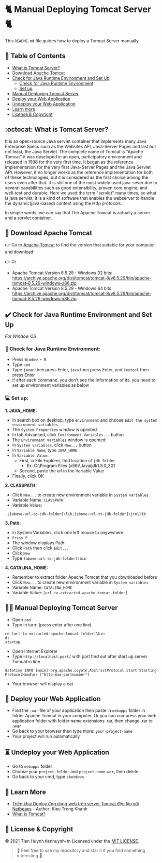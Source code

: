 # :cat2: Manual Deploying Tomcat Server :cat2:

This `README.md` file guides how to deploy a Tomcat Server manually

## :bookmark_tabs: Table of Contents
- [What is Tomcat Server?](#octocat-what-is-tomcat-server)
- [Download Apache Tomcat](#link-download-apache-tomcat)
- [Check for Java Runtime Environment and Set Up](#heavy_check_mark-check-for-java-runtime-environment-and-set-up)
  - [Check for Java Runtime Environment](#triangular_flag_on_postcheck-for-java-runtime-environment)
  - [Set up](#computer-set-up)
- [Manual Deploying Tomcat Server](#running_woman-manual-deploying-tomcat-server)
- [Deploy your Web Application](#rocket-deploy-your-web-application)
- [Undeploy your Web Application](#hourglass_flowing_sand-undeploy-your-web-application)
- [Learn more](#closed_book-learn-more)
- [License & Copyright](#grimacing-license--copyright)

## :octocat: What is Tomcat Server?
It is an open-source Java servlet container that implements many Java Enterprise Specs such as the Websites API, Java-Server Pages and last but not least, the Java Servlet. The complete name of Tomcat is "Apache Tomcat" it was developed in an open, participatory environment and released in 1998 for the very first time. It began as the reference implementation for the very first Java-Server Pages and the Java Servlet API. However, it no longer works as the reference implementation for both of these technologies, but it is considered as the first choice among the users even after that. It is still one of the most widely used java-sever due to several capabilities such as good extensibility, proven core engine, and well-test and durable. Here we used the term "servlet" many times, so what is java servlet; it is a kind of software that enables the webserver to handle the dynamic(java-based) content using the Http protocols.

In simple words, we can say that The Apache Tomcat is actually a server and a servlet container.

## :link: Download Apache Tomcat
:point_right: Go to [Apache Tomcat](https://tomcat.apache.org/index.html) to find the version that suitable for your computer and download

:point_right: Or
- Apache Tomcat Version 8.5.29 - Windows 32 bits: https://archive.apache.org/dist/tomcat/tomcat-8/v8.5.29/bin/apache-tomcat-8.5.29-windows-x86.zip
- Apache Tomcat Version 8.5.29 - Windows 64 bits: https://archive.apache.org/dist/tomcat/tomcat-8/v8.5.29/bin/apache-tomcat-8.5.29-windows-x86.zip

## :heavy_check_mark: Check for Java Runtime Environment and Set Up
*For Window OS*

### :triangular_flag_on_post:	Check for Java Runtime Environment: 
- Press `Window + R`
- Type `cmd`
- Type `javac` then press Enter, `java` then press Enter, and `keytool` then press Enter
- If after each command, you don't see the information of its, you need to set up environment variables as below

### :computer: Set up:

**1. JAVA_HOME:**
- In search box on desktop, type `environment` and choose `Edit the system environment variables`
- The `System Properties` window is opented
- In tab Advanced, click `Environment Variables...` button
- The `Environment Variables` window is opented
- In `System variables`, click `New...` button
- In `Variable Name`, type `JAVA_HOME`
- In `Variable Value`:
  - First, in File Explorer, find location of `jdk folder`
    - Ex: C:\Program Files (x86)\Java\jdk1.8.0_301
  - Second, paste the url in the Variable Value
- Finally, click OK

**2. CLASSPATH:**
- Click `New...` to create new environment variable in `System variables`
- Variable Name: `CLASSPATH`
- Variable Value: 
```
.;[above-url-to-jdk-folder]\lib;[above-url-to-jdk-folder]\jre\lib
```

**3. Path:**
- In System Variables, click one left mouse to anywwhere
- `Press P`
- The window displays Path
- Click `Path` then click `Edit...`
- Click `New`
- Type `[above-url-to-jdk-folder]\bin`

**4. CATALINA_HOME:**
- Remember to extract folder Apache Tomcat that you downloaded before
- Click `New...` to create new environment variable in `System variables`
- Variable Name: `CATALINA_HOME`
- Variable Value: `[url-to-extracted-apache-tomcat-folder]`

## :running_woman: Manual Deploying Tomcat Server
- Open `cmd`
- Type in turn: (press enter after one line)
```
cd [url-to-extracted-apache-tomcat-folder]\bin
d: 
startup
```
- Open Internet Explorer
- Type `http://localhost:port/` with port find out after start up server Tomcat in line
```
datetime INFO [main] org.apache.coyote.AbstractProtocol.start Starting ProtocolHandler ["http-nio-portnumber"]
```
- Your browser will display a cat

## :rocket: Deploy your Web Application
- Find the `.war` file of your application then paste in `webapps` folder in folder Apache Tomcat in your computer. Or you can compress your web application folder with folder name extensions .rar, then change .rar to .war
- Go back to your browser then type more: `your-project-name`
- Your project will run automatically

## :hourglass_flowing_sand: Undeploy your Web Application
- Go to `webapps` folder
- Choose your `project-folder` and `project-name.war`, then delete
- Go back to your cmd, type `shutdown`

## :closed_book: Learn More
- [Triển khai Deploy ứng dụng web trên server Tomcat độc lập với Netbeans](http://www.kieutrongkhanh.net/2016/08/trien-khai-deploy-ung-dung-web-tren.html) - Author: Kieu Trong Khanh
- [What is Tomcat?](https://www.javatpoint.com/what-is-tomcat)

## :grimacing: License & Copyright
&copy; 2021 Tien Huynh tienhuynh-tn Licensed under the [MIT LICENSE](https://github.com/tienhuynh-tn/java-web-application-development-prj301/blob/master/LICENSE).

> :love_you_gesture: Feel free to use my repository and star it if you find something interesting :love_you_gesture:



